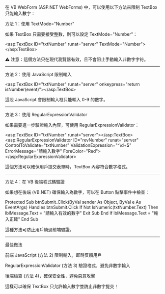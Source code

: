 在 VB WebForm (ASP.NET WebForms) 中，可以使用以下方法來限制 TextBox 只能輸入數字：

方法 1：使用 TextMode="Number"

如果 TextBox 只需要接受整數，則可以設定 TextMode="Number"：

<asp:TextBox ID="txtNumber" runat="server" TextMode="Number"></asp:TextBox>

⚠️ 注意：這個方法只在現代瀏覽器有效，且不會阻止手動輸入非數字字符。


---

方法 2：使用 JavaScript 限制輸入

<asp:TextBox ID="txtNumber" runat="server" onkeypress="return isNumber(event)"></asp:TextBox>

<script type="text/javascript">
    function isNumber(evt) {
        var charCode = (evt.which) ? evt.which : evt.keyCode;
        if (charCode < 48 || charCode > 57) {
            return false;
        }
        return true;
    }
</script>

這段 JavaScript 會限制輸入框只能輸入 0-9 的數字。


---

方法 3：使用 RegularExpressionValidator

如果需要進一步驗證輸入內容，可使用 RegularExpressionValidator：

<asp:TextBox ID="txtNumber" runat="server"></asp:TextBox>
<asp:RegularExpressionValidator 
    ID="revNumber" 
    runat="server" 
    ControlToValidate="txtNumber"
    ValidationExpression="^\d+$" 
    ErrorMessage="請輸入數字"
    ForeColor="Red">
</asp:RegularExpressionValidator>

這個方法可以確保用戶提交表單時，TextBox 內容符合數字格式。


---

方法 4：在 VB 後端程式碼驗證

如果想在後端 (VB.NET) 確保輸入為數字，可以在 Button 點擊事件中檢查：

Protected Sub btnSubmit_Click(ByVal sender As Object, ByVal e As EventArgs) Handles btnSubmit.Click
    If Not IsNumeric(txtNumber.Text) Then
        lblMessage.Text = "請輸入有效的數字"
        Exit Sub
    End If
    lblMessage.Text = "輸入正確"
End Sub

這種方法可防止用戶繞過前端驗證。


---

最佳做法

前端 JavaScript (方法 2) 限制輸入，即時反饋用戶

RegularExpressionValidator (方法 3) 驗證格式，避免非數字輸入

後端檢查 (方法 4)，確保安全性，避免惡意攻擊


這樣可以確保 TextBox 只允許輸入數字並防止非數字提交！

